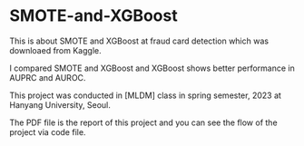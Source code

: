 # SMOTE-and-XGBoost

This is about SMOTE and XGBoost at fraud card detection which was downloaed from Kaggle. 

I compared SMOTE and XGBoost and XGBoost shows better performance in AUPRC and AUROC.

This project was conducted in [MLDM] class in spring semester, 2023 at Hanyang University, Seoul.

The PDF file is the report of this project and you can see the flow of the project via code file.
